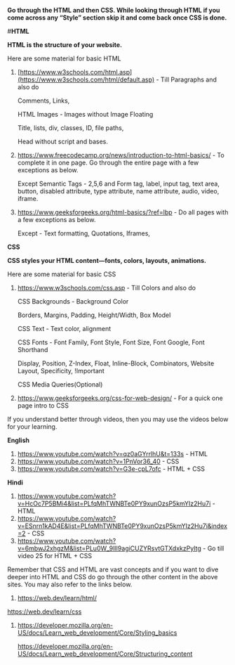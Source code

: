 ﻿**Go through the HTML and then CSS. While looking through HTML if you come across any “Style” section skip it and come back once CSS is done.** 


#**HTML**

**HTML is the structure of your website.**

Here are some material for basic HTML

1. [https://www.w3schools.com/html.asp](https://www.w3schools.com/html/default.asp) - Till Paragraphs and also do

   Comments, Links, 

   HTML Images - Images without Image Floating

   Title, lists, div, classes, ID, file paths, 

   Head without script and bases.

1. <https://www.freecodecamp.org/news/introduction-to-html-basics/> - To complete it in one page. Go through the entire page with a few exceptions as below.

   Except Semantic Tags - 2,5,6 and Form tag, label, input tag, text area, button, disabled attribute, type attribute, name attribute, audio, video, iframe.

1. <https://www.geeksforgeeks.org/html-basics/?ref=lbp> - Do all pages with a few exceptions as below.

   Except - Text formatting, Quotations, Iframes, 


**CSS**

**CSS styles your HTML content—fonts, colors, layouts, animations.**

Here are some material for basic CSS

1. <https://www.w3schools.com/css.asp> - Till Colors and also do

   CSS Backgrounds - Background Color

   Borders, Margins, Padding, Height/Width, Box Model

   CSS Text - Text color, alignment

   CSS Fonts - Font Family, Font Style, Font Size, Font Google, Font Shorthand

   Display, Position, Z-Index, Float, Inline-Block, Combinators, Website Layout, Specificity, !Important

   CSS Media Queries(Optional)

1. <https://www.geeksforgeeks.org/css-for-web-design/> - For a quick one page intro to CSS


If you understand better through videos, then you may use the videos below for your learning. 

**English** 

1. <https://www.youtube.com/watch?v=qz0aGYrrlhU&t=133s> - HTML
1. <https://www.youtube.com/watch?v=1PnVor36_40> - CSS
1. <https://www.youtube.com/watch?v=G3e-cpL7ofc> - HTML + CSS

**Hindi**

1. <https://www.youtube.com/watch?v=HcOc7P5BMi4&list=PLfqMhTWNBTe0PY9xunOzsP5kmYIz2Hu7i> - HTML
1. <https://www.youtube.com/watch?v=ESnrn1kAD4E&list=PLfqMhTWNBTe0PY9xunOzsP5kmYIz2Hu7i&index=2> - CSS
1. <https://www.youtube.com/watch?v=6mbwJ2xhgzM&list=PLu0W_9lII9agiCUZYRsvtGTXdxkzPyItg> - Go till video 25 for HTML + CSS


Remember that CSS and HTML are vast concepts and if you want to dive deeper into HTML and CSS do go through the other content in the above sites. You may also refer to the links below.

1. <https://web.dev/learn/html/>

<https://web.dev/learn/css>

1. <https://developer.mozilla.org/en-US/docs/Learn_web_development/Core/Styling_basics>

   <https://developer.mozilla.org/en-US/docs/Learn_web_development/Core/Structuring_content>



